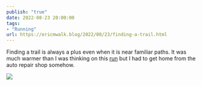```yaml
---
publish: "true"
date: 2022-08-23 20:00:00
tags:
- "Running"
url: https://ericmwalk.blog/2022/08/23/finding-a-trail.html
---
```

Finding a trail is always a plus even when it is near familiar paths. It was much warmer than I was thinking on this [run](http://www.strava.com/activities/7689228839) but I had to get home from the auto repair shop somehow.

![](https://ericmwalk.blog/uploads/2022/1adfa51c5b.jpg)